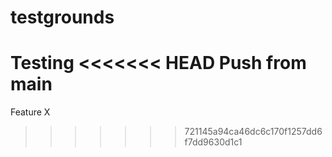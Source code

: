 # testgrounds
Testing
<<<<<<< HEAD
Push from main
=======

Feature X
>>>>>>> 721145a94ca46dc6c170f1257dd6f7dd9630d1c1
